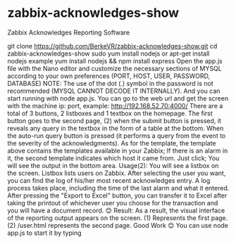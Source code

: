 # zabbix-acknowledges-show
Zabbix Acknowledges Reporting Software

git clone https://github.com/BerkeVR/zabbix-acknowledges-show.git
cd zabbix-acknowledges-show
sudo yum install nodejs or apt-get install nodejs example yum install nodejs && npm install express
Open the app.js file with the Nano editor and customize the necessary sections of MYSQL according to your own preferences (PORT, HOST, USER, PASSWORD, DATABASE)
NOTE: The use of the dot (.) symbol in the password is not recommended (MYSQL CANNOT DECODE IT INTERNALLY).
And you can start running with node app.js.
You can go to the web url and get the screen with the machine ip: port, example: http://192.168.52.70:4000/
There are a total of 3 buttons, 2 listboxes and 1 textbox on the homepage. The first button goes to the second page, (2) when the submit button is pressed, it reveals any query in the textbox in the form of a table at the bottom. When the auto-run query button is pressed (it performs a query from the event to the severity of the acknowledgments). As for the template, the template above contains the templates available in your Zabbix; If there is an alarm in it, the second template indicates which host it came from. Just click; You will see the output in the bottom area.
Usage(2): You will see a listbox on the screen. Listbox lists users on Zabbix. After selecting the user you want, you can find the log of his/her most recent acknowledges entry. A log process takes place, including the time of the last alarm and what it entered. After pressing the "Export to Excel" button, you can transfer it to Excel after taking the printout of whichever user you choose for the transaction and you will have a document record. 😊
Result: As a result, the visual interface of the reporting output appears on the screen. (1) Represents the first page. (2) /user.html represents the second page. Good Work 😊 You can use node app.js to start it by typing
